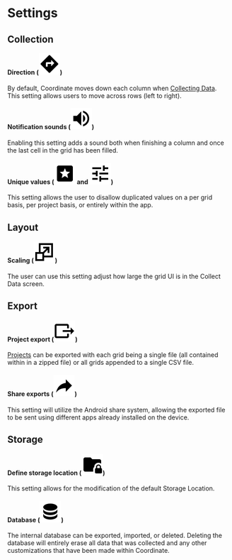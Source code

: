 <link rel="stylesheet" type="text/css" href="_styles/styles.css">

# Settings

## Collection

#### Direction (<img class="icon" src="_static/icons/direction.png">)

By default, Coordinate moves down each column when [Collecting Data](collect.md).
This setting allows users to move across rows (left to right).

#### Notification sounds (<img class="icon" src="_static/icons/sounds.png">)

Enabling this setting adds a sound both when finishing a column and once the last cell in the grid has been filled.

#### Unique values (<img class="icon" src="_static/icons/unique.png"> and <img class="icon" src="/_static/icons/unique-options.png">)

This setting allows the user to disallow duplicated values on a per grid basis, per project basis, or entirely within the app.

## Layout

#### Scaling (<img class="icon" src="/_static/icons/resize.png">)

The user can use this setting adjust how large the grid UI is in the Collect Data screen.

## Export

#### Project export (<img class="icon" src="/_static/icons/export.png">)

[Projects](projects.md) can be exported with each grid being a single file (all contained within in a zipped file) or all grids appended to a single CSV file.

#### Share exports (<img class="icon" src="/_static/icons/share.png">)

This setting will utilize the Android share system, allowing the exported file to be sent using different apps already installed on the device.

## Storage

#### Define storage location (<img class="icon" src="/_static/icons/storage-location.png">)

This setting allows for the modification of the default Storage Location.

#### Database (<img class="icon" src="/_static/icons/database.png">)

The internal database can be exported, imported, or deleted.
Deleting the database will entirely erase all data that was collected and any other customizations that have been made within Coordinate.
